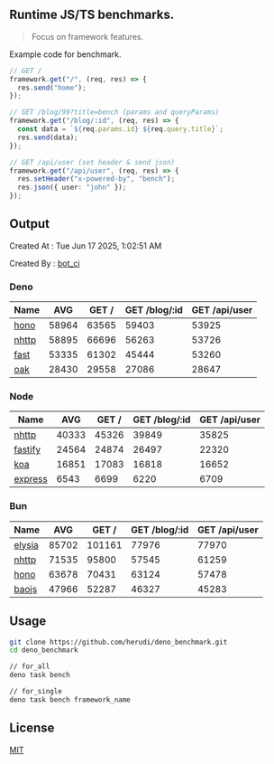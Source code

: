 ## Runtime JS/TS benchmarks.

> Focus on framework features.

Example code for benchmark.
```ts
// GET /
framework.get("/", (req, res) => {
  res.send("home");
});

// GET /blog/99?title=bench (params and queryParams)
framework.get("/blog/:id", (req, res) => {
  const data = `${req.params.id} ${req.query.title}`;
  res.send(data);
});

// GET /api/user (set header & send json)
framework.get("/api/user", (req, res) => {
  res.setHeader("x-powered-by", "bench");
  res.json({ user: "john" });
});
```

## Output
Created At : Tue Jun 17 2025, 1:02:51 AM

Created By : [bot_ci](https://github.com/herudi/deno_benchmarks/commits?author=github-actions%5Bbot%5D)


### Deno
|Name|AVG|GET /|GET /blog/:id|GET /api/user|
|----|----|----|----|----|
|[hono](https://github.com/honojs/hono)|58964|63565|59403|53925|
|[nhttp](https://github.com/nhttp/nhttp)|58895|66696|56263|53726|
|[fast](https://github.com/danteissaias/fast)|53335|61302|45444|53260|
|[oak](https://github.com/oakserver/oak)|28430|29558|27086|28647|
  


### Node
|Name|AVG|GET /|GET /blog/:id|GET /api/user|
|----|----|----|----|----|
|[nhttp](https://github.com/nhttp/nhttp)|40333|45326|39849|35825|
|[fastify](https://github.com/fastify/fastify)|24564|24874|26497|22320|
|[koa](https://github.com/koajs/koa)|16851|17083|16818|16652|
|[express](https://github.com/expressjs/express)|6543|6699|6220|6709|
  


### Bun
|Name|AVG|GET /|GET /blog/:id|GET /api/user|
|----|----|----|----|----|
|[elysia](https://github.com/elysiajs/elysia)|85702|101161|77976|77970|
|[nhttp](https://github.com/nhttp/nhttp)|71535|95800|57545|61259|
|[hono](https://github.com/honojs/hono)|63678|70431|63124|57478|
|[baojs](https://github.com/mattreid1/baojs)|47966|52287|46327|45283|
  



## Usage

```bash
git clone https://github.com/herudi/deno_benchmark.git
cd deno_benchmark

// for_all
deno task bench

// for_single
deno task bench framework_name
```

## License

[MIT](LICENSE)

